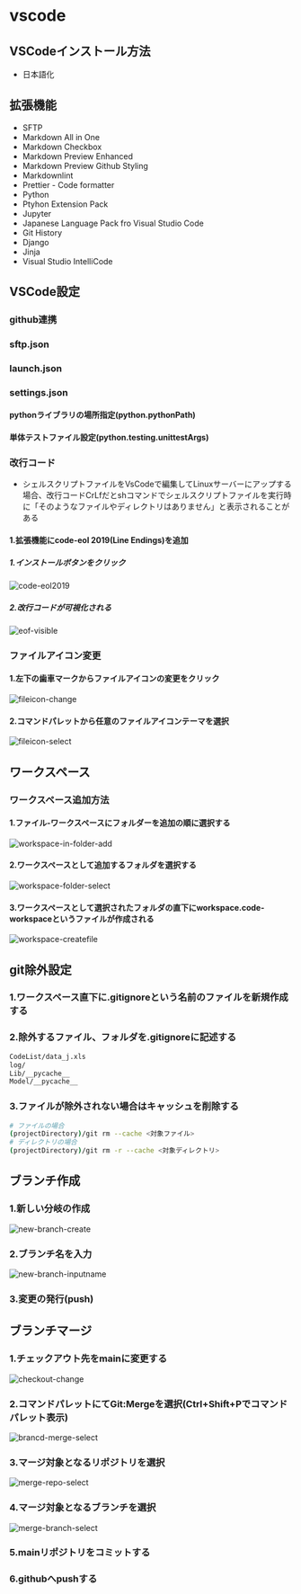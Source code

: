 # vscode

## VSCodeインストール方法

* 日本語化

## 拡張機能

* SFTP
* Markdown All in One
* Markdown Checkbox
* Markdown Preview Enhanced
* Markdown Preview Github Styling
* Markdownlint
* Prettier - Code formatter
* Python
* Ptyhon Extension Pack
* Jupyter
* Japanese Language Pack fro Visual Studio Code
* Git History
* Django
* Jinja
* Visual Studio IntelliCode

## VSCode設定

### github連携

### sftp.json

### launch.json

### settings.json

#### pythonライブラリの場所指定(python.pythonPath)

#### 単体テストファイル設定(python.testing.unittestArgs)

### 改行コード

* シェルスクリプトファイルをVsCodeで編集してLinuxサーバーにアップする場合、改行コードCrLfだとshコマンドでシェルスクリプトファイルを実行時に「そのようなファイルやディレクトリはありません」と表示されることがある

#### 1.拡張機能にcode-eol 2019(Line Endings)を追加

##### 1.インストールボタンをクリック

![code-eol2019](img/code-eol.png)

##### 2.改行コードが可視化される

![eof-visible](img/eof-visible.png)

### ファイルアイコン変更

#### 1.左下の歯車マークからファイルアイコンの変更をクリック

![fileicon-change](img/fileicon-change.png)

#### 2.コマンドパレットから任意のファイルアイコンテーマを選択

![fileicon-select](img/fileicon-select.png)

## ワークスペース

### ワークスペース追加方法

#### 1.ファイル-ワークスペースにフォルダーを追加の順に選択する

![workspace-in-folder-add](img/workspace_folder_add.png)

#### 2.ワークスペースとして追加するフォルダを選択する

![workspace-folder-select](img/workspace-folder-select.png)

#### 3.ワークスペースとして選択されたフォルダの直下にworkspace.code-workspaceというファイルが作成される

![workspace-createfile](img/workspace-createfile.png)

## git除外設定

### 1.ワークスペース直下に.gitignoreという名前のファイルを新規作成する

### 2.除外するファイル、フォルダを.gitignoreに記述する

```sh
CodeList/data_j.xls
log/
Lib/__pycache__
Model/__pycache__
```

### 3.ファイルが除外されない場合はキャッシュを削除する

```sh
# ファイルの場合
(projectDirectory)/git rm --cache <対象ファイル>
# ディレクトリの場合
(projectDirectory)/git rm -r --cache <対象ディレクトリ>
```

## ブランチ作成

### 1.新しい分岐の作成

![new-branch-create](img/new-branch-create.png)

### 2.ブランチ名を入力

![new-branch-inputname](img/new-branch-inputname.png)

### 3.変更の発行(push)

## ブランチマージ

### 1.チェックアウト先をmainに変更する

![checkout-change](img/main-branch-select.png)

### 2.コマンドパレットにてGit:Mergeを選択(Ctrl+Shift+Pでコマンドパレット表示)

![brancd-merge-select](img/branch-merge-select.png)

### 3.マージ対象となるリポジトリを選択

![merge-repo-select](img/merge-repo-select.png)

### 4.マージ対象となるブランチを選択

![merge-branch-select](img/merge-branch-select.png)

### 5.mainリポジトリをコミットする

### 6.githubへpushする
